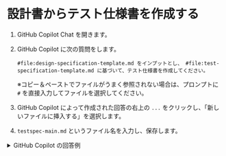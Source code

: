 # 設計書からテスト仕様書を作成する

1. GitHub Copilot Chat を開きます。
1. GitHub Copilot に次の質問をします。

    ```plaintext
    #file:design-specification-template.md をインプットとし、 #file:test-specification-template.md に基づいて、テスト仕様書を作成してください。
    ```

    ※コピー＆ペーストでファイルがうまく参照されない場合は、プロンプトに `#` を直接入力してファイルを選択してください。

1. GitHub Copilot によって作成された回答の右上の `...` をクリックし、「新しいファイルに挿入する」を選択します。
1. `testspec-main.md` というファイル名を入力し、保存します。

<details>
<summary>GitHub Copilot の回答例</summary>

# テスト仕様書

## 1. テスト対象

- モジュール名: main
- プログラム名: PayrollSystem
- バージョン: 1.0

## テストの目的

従業員の給与・控除・ボーナス計算および結果出力処理が、設計通り正しく動作することを確認する。

## テスト範囲（対象となる関数・メソッド・処理単位など）

- 従業員データの初期化・入力処理
- 給与・控除計算処理
- ボーナス計算サブルーチン呼び出し処理
- 手取り額計算処理
- 結果出力処理

## テスト項目一覧

1. 正常な従業員データでの給与・控除・ボーナス計算
2. ボーナス計算サブルーチンの呼び出しと値の受け渡し
3. 異常データ（不正な給与額等）の入力時のエラー処理
4. サブルーチン呼び出し失敗時のエラー処理
5. 出力結果のフォーマット確認

## テストケース

| テストケース ID | テスト内容                                 | テスト観点   | 入力値                       | 期待結果                             | 事前条件         | 事後条件         |
|----------------|------------------------------------------|--------------|------------------------------|--------------------------------------|------------------|------------------|
| TC-01          | 正常な従業員データで計算                  | 正常系       | 有効な従業員データ           | 正しい給与・控除・ボーナス・手取り額 | なし             | 正常終了         |
| TC-02          | ボーナス計算サブルーチン呼び出し          | 正常系       | 給与額                       | サブルーチンから正しいボーナス取得   | なし             | 正常終了         |
| TC-03          | 不正な給与額（マイナス値）入力            | 異常系       | 給与額にマイナス値           | エラーメッセージ出力、処理スキップ   | なし             | エラー記録       |
| TC-04          | サブルーチン呼び出し失敗                  | 異常系       | サブルーチン呼び出し不可状態 | エラーメッセージ出力、処理スキップ   | サブルーチン停止 | エラー記録       |
| TC-05          | 出力結果のフォーマット確認                | 境界値       | 境界値データ                 | 所定フォーマットで出力               | なし             | 正常終了         |

## テストデータ

- テストケース ID: TC-01, TC-02, TC-05  
  - 正常な従業員データ（氏名、部署、給与額、控除額など）
- テストケース ID: TC-03  
  - 給与額がマイナスの従業員データ
- テストケース ID: TC-04  
  - サブルーチン呼び出し不可状態をシミュレート

## テスト環境

- OS: Windows 10, Linux（バージョンを含む）
- ミドルウェア: COBOL実行環境（GnuCOBOL等）、Java実行環境（移行後テスト時）
- ツールなど: テキストエディタ、テスト管理ツール

## テスト実施手順

1. テストデータを準備する
2. プログラムを実行する
3. 出力結果・エラーメッセージを確認する
4. テスト結果を記録する

## 備考・注意事項

- 実際の従業員データは個人情報を含まないダミーデータを使用すること
- サブルーチンの異常系テストは、意図的に呼び出し不可状態を作り出して実施する
- 境界値テストでは最大・最小値、空データも含めて検証する

</details>
